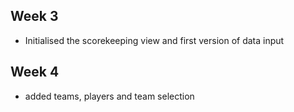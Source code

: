 ## Week 3
- Initialised the scorekeeping view and first version of data input
## Week 4
- added teams, players and team selection